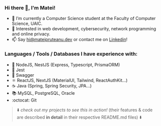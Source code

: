### Hi there 👋, I'm Matei!

- 🔋 I’m currently a Computer Science student at the Faculty of Computer Science, UAIC.
- 🤔 Interested in web development, cybersecurity, network programming and online privacy.
- 📫 Say [hi@mateipruteanu.dev](mailto:hi@mateipruteanu.dev) or contact me on [Linkedin](https://www.linkedin.com/in/mateipruteanu/)!

### Languages / Tools / Databases I have experience with:
- 🌳 NodeJS, NestJS (Express, Typescript, PrismaORM)
- 🧪 Jest
- 📖 Swagger
- ⚛️ ReactJS, NextJS (MaterialUI, Tailwind, ReactAuthKit...)
- ☕ Java (Spring, Spring Security, JPA...)
- 📚 MySQL, PostgreSQL, Oracle
- :octocat: Git


> ⬇️ _check out my projects to see this in action!_ (their features & code are described **in detail** in their respective README.md files) ⬇️
